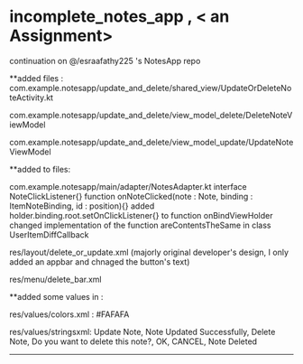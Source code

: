 # incomplete_notes_app , < an Assignment>

continuation on @/esraafathy225 's NotesApp repo

**added files :
  com.example.notesapp/update_and_delete/shared_view/UpdateOrDeleteNoteActivity.kt

  com.example.notesapp/update_and_delete/view_model_delete/DeleteNoteViewModel

  com.example.notesapp/update_and_delete/view_model_update/UpdateNoteViewModel

**added to files:

  com.example.notesapp/main/adapter/NotesAdapter.kt
          interface NoteClickListener{}
          function onNoteClicked(note : Note, binding : ItemNoteBinding, id : position){}
          added holder.binding.root.setOnClickListener{} to function onBindViewHolder
          changed implementation of the function areContentsTheSame in class                       UserItemDiffCallback

  res/layout/delete_or_update.xml (majorly original developer's design, I only added an appbar and chnaged the button's text)

  res/menu/delete_bar.xml

**added some values in :

  res/values/colors.xml :
            <color name="darkwhite">#FAFAFA</color>

  res/values/stringsxml:
            <string name="update_note">Update Note</string>,
            <string name="note_updated">Note Updated Successfully</string>,
            <string name="delete">Delete Note</string>,
            <string name="confirm_delete">Do you want to delete this note?</string>,
            <string name="ok">OK</string>,
            <string name="cancel">CANCEL</string>,
            <string name="note_deleted">Note Deleted</string>
            
 --------------------------------------------------------------------------------------------------------------------
